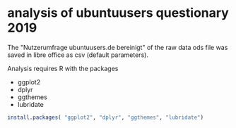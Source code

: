 # analysis of ubuntuusers questionary 2019

The "Nutzerumfrage ubuntuusers.de bereinigt" of the raw data ods file was saved in libre
office as csv (default parameters).

Analysis requires R with the packages

- ggplot2
- dplyr
- ggthemes
- lubridate

```R
install.packages( "ggplot2", "dplyr", "ggthemes", "lubridate")
```
